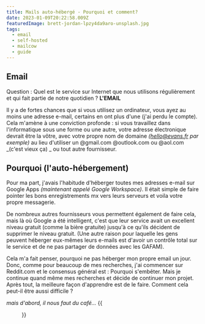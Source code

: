 ```yaml
---
title: Mails auto-hébergé - Pourquoi et comment?
date: 2023-01-09T20:22:58.009Z
featuredImage: brett-jordan-lpzy4da9aro-unsplash.jpg
tags:
  - email
  - self-hosted
  - mailcow
  - guide
---
```

## Email
Question : Quel est le service sur Internet que nous utilisons régulièrement et qui fait partie de notre quotidien ? **L'EMAIL**

Il y a de fortes chances que si vous utilisez un ordinateur, vous ayez au moins une adresse e-mail, certains en ont plus d'une (j'ai perdu le compte). Cela m'amène à une conviction profonde : si vous travaillez dans l'informatique sous une forme ou une autre, votre adresse électronique devrait être la vôtre, avec votre propre nom de domaine _(hello@evans.fr par exemple)_ au lieu d'utiliser un @gmail.com @outlook.com ou @aol.com _(c'est vieux ça) _ ou tout autre fournisseur.

## Pourquoi (l'auto-hébergement)
Pour ma part, j'avais l'habitude d'héberger toutes mes adresses e-mail sur Google Apps _(maintenant appelé Google Workspace)_. Il était simple de faire pointer les bons enregistrements mx vers leurs serveurs et voila votre propre messagerie.

De nombreux autres fournisseurs vous permettent également de faire cela, mais là où Google a été intelligent, c'est que leur service avait un excellent niveau gratuit (comme la bière gratuite) jusqu'à ce qu'ils décident de supprimer le niveau gratuit. (Une autre raison pour laquelle les gens peuvent héberger eux-mêmes leurs e-mails est d'avoir un contrôle total sur le service et de ne pas partager de données avec les GAFAM).

Cela m'a fait penser, pourquoi ne pas héberger mon propre email un jour. Donc, comme pour beaucoup de mes recherches, j'ai commencer sur Reddit.com et le consensus général est : Pourquoi s'embêter. Mais je continue quand même mes recherches et décide de continuer mon projet. Après tout, la meilleure façon d'apprendre est de le faire. Comment cela peut-il être aussi difficile ?

_mais d'abord, il nous faut du café..._
{{<figure src="/img/bbt-first-coffee.gif">}}